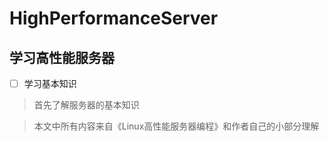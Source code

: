 # HighPerformanceServer

## 学习高性能服务器

- [ ] 学习基本知识

> 首先了解服务器的基本知识 

> 本文中所有内容来自《Linux高性能服务器编程》和作者自己的小部分理解